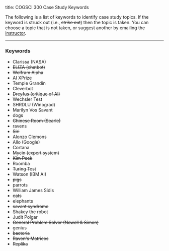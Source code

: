 title: COGSCI 300 Case Study Keywords

The following is a list of keywords to identify case study topics.  If the keyword is struck out (i.e., <s>strike out</s>) then the topic is taken.  You can choose a topic that is not taken, or suggest another by emailing the [instructor](cogsci300@gmail.com).

 * * *

### Keywords

 - Clarissa (NASA)
 - <s>ELIZA (chatbot)</s>
 - <s>Wolfram Alpha</s>
 - AI XPrize
 - Temple Grandin
 - Cleverbot
 - <s>Dreyfus (critique of AI)</s>
 - Wechsler Test
 - SHRDLU (Winograd)
 - Marilyn Vos Savant
 - dogs
 - <s>Chinese Room (Searle)</s>
 - ravens
 - <s>Siri</s>
 - Alonzo Clemons
 - Allo (Google)
 - Cortana
 - <s>Mycin (expert system)</s>
 - <s>Kim Peek</s>
 - Roomba
 - <s>Turing Test</s>
 - Watson (IBM AI)
 - <s>pigs</s>
 - parrots
 - William James Sidis
 - <s>cats</s>
 - elephants
 - <s>savant syndrome</s>
 - Shakey the robot
 - Judit Polgar
 - <s>General Problem Solver (Newell & Simon)</s>
 - genius
 - <s>bacteria</s>
 - <s>Raven's Matrices</s>
 - <s>Replika</s>




